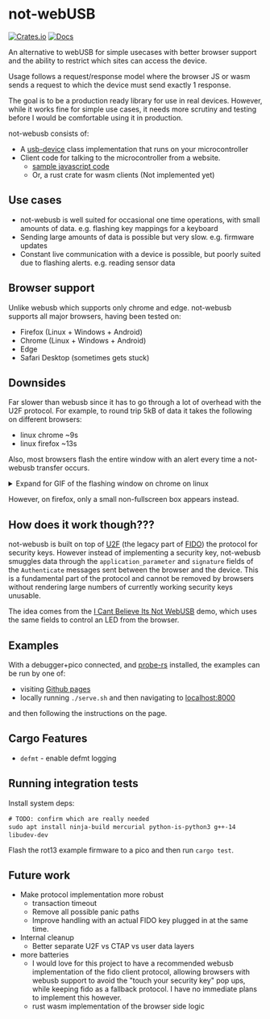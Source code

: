 # not-webUSB

[![Crates.io](https://img.shields.io/crates/v/not-webusb.svg)](https://crates.io/crates/not-webusb)
[![Docs](https://docs.rs/not-webusb/badge.svg)](https://docs.rs/not-webusb)

An alternative to webUSB for simple usecases with better browser support and the ability to restrict which sites can access the device.

Usage follows a request/response model where the browser JS or wasm sends a request to which the device must send exactly 1 response.

The goal is to be a production ready library for use in real devices.
However, while it works fine for simple use cases, it needs more scrutiny and testing before I would be comfortable using it in production.

not-webusb consists of:

* A [usb-device](https://github.com/rust-embedded-community/usb-device) class implementation that runs on your microcontroller
* Client code for talking to the microcontroller from a website.
  * [sample javascript code](web/not_webusb.js)
  * Or, a rust crate for wasm clients (Not implemented yet)

## Use cases

* not-webusb is well suited for occasional one time operations, with small amounts of data. e.g. flashing key mappings for a keyboard
* Sending large amounts of data is possible but very slow. e.g. firmware updates
* Constant live communication with a device is possible, but poorly suited due to flashing alerts. e.g. reading sensor data

## Browser support

Unlike webusb which supports only chrome and edge.
not-webusb supports all major browsers, having been tested on:

* Firefox (Linux + Windows + Android)
* Chrome (Linux + Windows + Android)
* Edge
* Safari Desktop (sometimes gets stuck)

## Downsides

Far slower than webusb since it has to go through a lot of overhead with the U2F protocol.
For example, to round trip 5kB of data it takes the following on different browsers:

* linux chrome ~9s
* linux firefox ~13s

Also, most browsers flash the entire window with an alert every time a not-webusb transfer occurs.
<details>
<summary>Expand for GIF of the flashing window on chrome on linux</summary>

![Demonstration of flashing box on chrome](docs/demonstration.gif)
</details>

However, on firefox, only a small non-fullscreen box appears instead.

<!--
## Development

Here is a video explaining the development process behind not-webusb.

[![youtube video](https://img.youtube.com/vi/9YmU7DN4t2M/0.jpg)](https://youtu.be/9YmU7DN4t2M)
-->

## How does it work though???

not-webusb is built on top of [U2F](https://en.wikipedia.org/wiki/Universal_2nd_Factor) (the legacy part of [FIDO](https://en.wikipedia.org/wiki/FIDO_Alliance)) the protocol for security keys.
However instead of implementing a security key, not-webusb smuggles data through the `application_parameter` and `signature` fields of the `Authenticate` messages sent between the browser and the device.
This is a fundamental part of the protocol and cannot be removed by browsers without rendering large numbers of currently working security keys unusable.

The idea comes from the [I Cant Believe Its Not WebUSB](https://github.com/ArcaneNibble/i-cant-believe-its-not-webusb) demo, which uses the same fields to control an LED from the browser.

## Examples

With a debugger+pico connected, and [probe-rs](https://probe.rs/docs/getting-started/installation) installed, the examples can be run by one of:

* visiting [Github pages](https://rukai.github.io/not-webusb-rs)
* locally running `./serve.sh` and then navigating to [localhost:8000](localhost:8000)

and then following the instructions on the page.

## Cargo Features

* `defmt` - enable defmt logging

## Running integration tests

Install system deps:

```shell
# TODO: confirm which are really needed
sudo apt install ninja-build mercurial python-is-python3 g++-14 libudev-dev
```

Flash the rot13 example firmware to a pico and then run `cargo test`.

## Future work

* Make protocol implementation more robust
  * transaction timeout
  * Remove all possible panic paths
  * Improve handling with an actual FIDO key plugged in at the same time.
* Internal cleanup
  * Better separate U2F vs CTAP vs user data layers
* more batteries
  * I would love for this project to have a recommended webusb implementation of the fido client protocol, allowing browsers with webusb support to avoid the "touch your security key" pop ups, while keeping fido as a fallback protocol. I have no immediate plans to implement this however.
  * rust wasm implementation of the browser side logic
